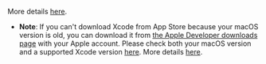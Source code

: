 More details [here](https://code.visualstudio.com/docs/cpp/config-msvc).
- **Note**: If you can't download Xcode from App Store because your macOS version is old, you can download it from [the Apple Developer downloads page](https://developer.apple.com/download/more/) with your Apple account. Please check both your macOS version and a supported Xcode version [here](https://developer.apple.com/support/xcode/).
More details [here](https://code.visualstudio.com/docs/cpp/config-clang-mac).
  ```shell

